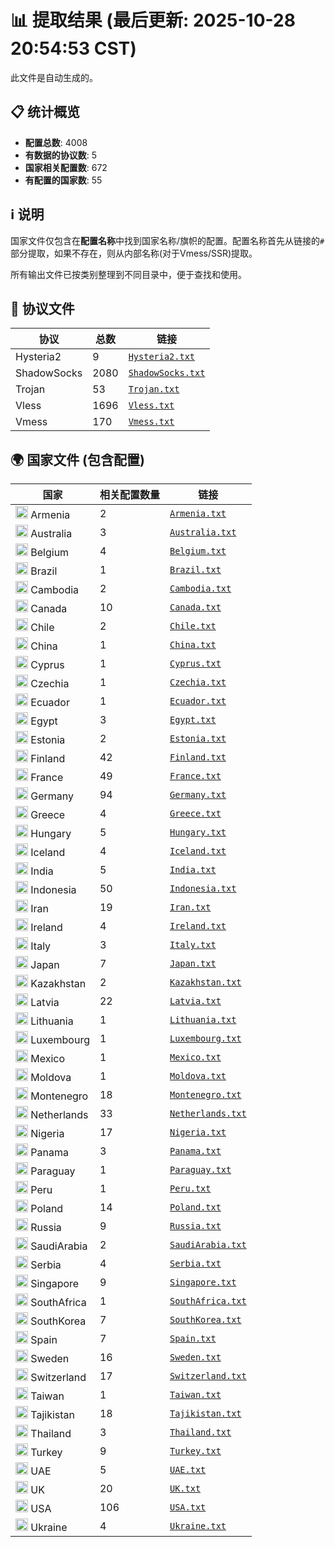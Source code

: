 # 📊 提取结果 (最后更新: 2025-10-28 20:54:53 CST)

此文件是自动生成的。

## 📋 统计概览

- **配置总数**: 4008
- **有数据的协议数**: 5
- **国家相关配置数**: 672
- **有配置的国家数**: 55

## ℹ️ 说明

国家文件仅包含在**配置名称**中找到国家名称/旗帜的配置。配置名称首先从链接的`#`部分提取，如果不存在，则从内部名称(对于Vmess/SSR)提取。

所有输出文件已按类别整理到不同目录中，便于查找和使用。

## 📁 协议文件

| 协议 | 总数 | 链接 |
|---|---|---|
| Hysteria2 | 9 | [`Hysteria2.txt`](output_configs/protocols/Hysteria2.txt) |
| ShadowSocks | 2080 | [`ShadowSocks.txt`](output_configs/protocols/ShadowSocks.txt) |
| Trojan | 53 | [`Trojan.txt`](output_configs/protocols/Trojan.txt) |
| Vless | 1696 | [`Vless.txt`](output_configs/protocols/Vless.txt) |
| Vmess | 170 | [`Vmess.txt`](output_configs/protocols/Vmess.txt) |

## 🌍 国家文件 (包含配置)

| 国家 | 相关配置数量 | 链接 |
|---|---|---|
| <img src="https://flagcdn.com/w20/am.png" width="20" alt="Armenia flag"> Armenia | 2 | [`Armenia.txt`](output_configs/countries/Armenia.txt) |
| <img src="https://flagcdn.com/w20/au.png" width="20" alt="Australia flag"> Australia | 3 | [`Australia.txt`](output_configs/countries/Australia.txt) |
| <img src="https://flagcdn.com/w20/be.png" width="20" alt="Belgium flag"> Belgium | 4 | [`Belgium.txt`](output_configs/countries/Belgium.txt) |
| <img src="https://flagcdn.com/w20/br.png" width="20" alt="Brazil flag"> Brazil | 1 | [`Brazil.txt`](output_configs/countries/Brazil.txt) |
| <img src="https://flagcdn.com/w20/kh.png" width="20" alt="Cambodia flag"> Cambodia | 2 | [`Cambodia.txt`](output_configs/countries/Cambodia.txt) |
| <img src="https://flagcdn.com/w20/ca.png" width="20" alt="Canada flag"> Canada | 10 | [`Canada.txt`](output_configs/countries/Canada.txt) |
| <img src="https://flagcdn.com/w20/cl.png" width="20" alt="Chile flag"> Chile | 2 | [`Chile.txt`](output_configs/countries/Chile.txt) |
| <img src="https://flagcdn.com/w20/cn.png" width="20" alt="China flag"> China | 1 | [`China.txt`](output_configs/countries/China.txt) |
| <img src="https://flagcdn.com/w20/cy.png" width="20" alt="Cyprus flag"> Cyprus | 1 | [`Cyprus.txt`](output_configs/countries/Cyprus.txt) |
| <img src="https://flagcdn.com/w20/cz.png" width="20" alt="Czechia flag"> Czechia | 1 | [`Czechia.txt`](output_configs/countries/Czechia.txt) |
| <img src="https://flagcdn.com/w20/ec.png" width="20" alt="Ecuador flag"> Ecuador | 1 | [`Ecuador.txt`](output_configs/countries/Ecuador.txt) |
| <img src="https://flagcdn.com/w20/eg.png" width="20" alt="Egypt flag"> Egypt | 3 | [`Egypt.txt`](output_configs/countries/Egypt.txt) |
| <img src="https://flagcdn.com/w20/ee.png" width="20" alt="Estonia flag"> Estonia | 2 | [`Estonia.txt`](output_configs/countries/Estonia.txt) |
| <img src="https://flagcdn.com/w20/fi.png" width="20" alt="Finland flag"> Finland | 42 | [`Finland.txt`](output_configs/countries/Finland.txt) |
| <img src="https://flagcdn.com/w20/fr.png" width="20" alt="France flag"> France | 49 | [`France.txt`](output_configs/countries/France.txt) |
| <img src="https://flagcdn.com/w20/de.png" width="20" alt="Germany flag"> Germany | 94 | [`Germany.txt`](output_configs/countries/Germany.txt) |
| <img src="https://flagcdn.com/w20/gr.png" width="20" alt="Greece flag"> Greece | 4 | [`Greece.txt`](output_configs/countries/Greece.txt) |
| <img src="https://flagcdn.com/w20/hu.png" width="20" alt="Hungary flag"> Hungary | 5 | [`Hungary.txt`](output_configs/countries/Hungary.txt) |
| <img src="https://flagcdn.com/w20/is.png" width="20" alt="Iceland flag"> Iceland | 4 | [`Iceland.txt`](output_configs/countries/Iceland.txt) |
| <img src="https://flagcdn.com/w20/in.png" width="20" alt="India flag"> India | 5 | [`India.txt`](output_configs/countries/India.txt) |
| <img src="https://flagcdn.com/w20/id.png" width="20" alt="Indonesia flag"> Indonesia | 50 | [`Indonesia.txt`](output_configs/countries/Indonesia.txt) |
| <img src="https://flagcdn.com/w20/ir.png" width="20" alt="Iran flag"> Iran | 19 | [`Iran.txt`](output_configs/countries/Iran.txt) |
| <img src="https://flagcdn.com/w20/ie.png" width="20" alt="Ireland flag"> Ireland | 4 | [`Ireland.txt`](output_configs/countries/Ireland.txt) |
| <img src="https://flagcdn.com/w20/it.png" width="20" alt="Italy flag"> Italy | 3 | [`Italy.txt`](output_configs/countries/Italy.txt) |
| <img src="https://flagcdn.com/w20/jp.png" width="20" alt="Japan flag"> Japan | 7 | [`Japan.txt`](output_configs/countries/Japan.txt) |
| <img src="https://flagcdn.com/w20/kz.png" width="20" alt="Kazakhstan flag"> Kazakhstan | 2 | [`Kazakhstan.txt`](output_configs/countries/Kazakhstan.txt) |
| <img src="https://flagcdn.com/w20/lv.png" width="20" alt="Latvia flag"> Latvia | 22 | [`Latvia.txt`](output_configs/countries/Latvia.txt) |
| <img src="https://flagcdn.com/w20/lt.png" width="20" alt="Lithuania flag"> Lithuania | 1 | [`Lithuania.txt`](output_configs/countries/Lithuania.txt) |
| <img src="https://flagcdn.com/w20/lu.png" width="20" alt="Luxembourg flag"> Luxembourg | 1 | [`Luxembourg.txt`](output_configs/countries/Luxembourg.txt) |
| <img src="https://flagcdn.com/w20/mx.png" width="20" alt="Mexico flag"> Mexico | 1 | [`Mexico.txt`](output_configs/countries/Mexico.txt) |
| <img src="https://flagcdn.com/w20/md.png" width="20" alt="Moldova flag"> Moldova | 1 | [`Moldova.txt`](output_configs/countries/Moldova.txt) |
| <img src="https://flagcdn.com/w20/me.png" width="20" alt="Montenegro flag"> Montenegro | 18 | [`Montenegro.txt`](output_configs/countries/Montenegro.txt) |
| <img src="https://flagcdn.com/w20/nl.png" width="20" alt="Netherlands flag"> Netherlands | 33 | [`Netherlands.txt`](output_configs/countries/Netherlands.txt) |
| <img src="https://flagcdn.com/w20/ng.png" width="20" alt="Nigeria flag"> Nigeria | 17 | [`Nigeria.txt`](output_configs/countries/Nigeria.txt) |
| <img src="https://flagcdn.com/w20/pa.png" width="20" alt="Panama flag"> Panama | 3 | [`Panama.txt`](output_configs/countries/Panama.txt) |
| <img src="https://flagcdn.com/w20/py.png" width="20" alt="Paraguay flag"> Paraguay | 1 | [`Paraguay.txt`](output_configs/countries/Paraguay.txt) |
| <img src="https://flagcdn.com/w20/pe.png" width="20" alt="Peru flag"> Peru | 1 | [`Peru.txt`](output_configs/countries/Peru.txt) |
| <img src="https://flagcdn.com/w20/pl.png" width="20" alt="Poland flag"> Poland | 14 | [`Poland.txt`](output_configs/countries/Poland.txt) |
| <img src="https://flagcdn.com/w20/ru.png" width="20" alt="Russia flag"> Russia | 9 | [`Russia.txt`](output_configs/countries/Russia.txt) |
| <img src="https://flagcdn.com/w20/sa.png" width="20" alt="SaudiArabia flag"> SaudiArabia | 2 | [`SaudiArabia.txt`](output_configs/countries/SaudiArabia.txt) |
| <img src="https://flagcdn.com/w20/rs.png" width="20" alt="Serbia flag"> Serbia | 4 | [`Serbia.txt`](output_configs/countries/Serbia.txt) |
| <img src="https://flagcdn.com/w20/sg.png" width="20" alt="Singapore flag"> Singapore | 9 | [`Singapore.txt`](output_configs/countries/Singapore.txt) |
| <img src="https://flagcdn.com/w20/za.png" width="20" alt="SouthAfrica flag"> SouthAfrica | 1 | [`SouthAfrica.txt`](output_configs/countries/SouthAfrica.txt) |
| <img src="https://flagcdn.com/w20/kr.png" width="20" alt="SouthKorea flag"> SouthKorea | 7 | [`SouthKorea.txt`](output_configs/countries/SouthKorea.txt) |
| <img src="https://flagcdn.com/w20/es.png" width="20" alt="Spain flag"> Spain | 7 | [`Spain.txt`](output_configs/countries/Spain.txt) |
| <img src="https://flagcdn.com/w20/se.png" width="20" alt="Sweden flag"> Sweden | 16 | [`Sweden.txt`](output_configs/countries/Sweden.txt) |
| <img src="https://flagcdn.com/w20/ch.png" width="20" alt="Switzerland flag"> Switzerland | 17 | [`Switzerland.txt`](output_configs/countries/Switzerland.txt) |
| <img src="https://flagcdn.com/w20/tw.png" width="20" alt="Taiwan flag"> Taiwan | 1 | [`Taiwan.txt`](output_configs/countries/Taiwan.txt) |
| <img src="https://flagcdn.com/w20/tj.png" width="20" alt="Tajikistan flag"> Tajikistan | 18 | [`Tajikistan.txt`](output_configs/countries/Tajikistan.txt) |
| <img src="https://flagcdn.com/w20/th.png" width="20" alt="Thailand flag"> Thailand | 3 | [`Thailand.txt`](output_configs/countries/Thailand.txt) |
| <img src="https://flagcdn.com/w20/tr.png" width="20" alt="Turkey flag"> Turkey | 9 | [`Turkey.txt`](output_configs/countries/Turkey.txt) |
| <img src="https://flagcdn.com/w20/ae.png" width="20" alt="UAE flag"> UAE | 5 | [`UAE.txt`](output_configs/countries/UAE.txt) |
| <img src="https://flagcdn.com/w20/gb.png" width="20" alt="UK flag"> UK | 20 | [`UK.txt`](output_configs/countries/UK.txt) |
| <img src="https://flagcdn.com/w20/us.png" width="20" alt="USA flag"> USA | 106 | [`USA.txt`](output_configs/countries/USA.txt) |
| <img src="https://flagcdn.com/w20/ua.png" width="20" alt="Ukraine flag"> Ukraine | 4 | [`Ukraine.txt`](output_configs/countries/Ukraine.txt) |

